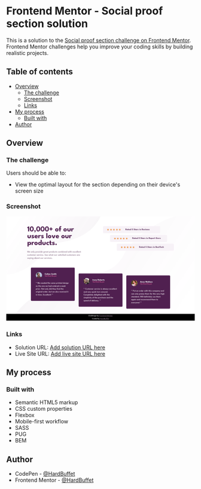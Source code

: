 # Frontend Mentor - Social proof section solution

This is a solution to the [Social proof section challenge on Frontend Mentor](https://www.frontendmentor.io/challenges/social-proof-section-6e0qTv_bA). Frontend Mentor challenges help you improve your coding skills by building realistic projects.

## Table of contents

- [Overview](#overview)
  - [The challenge](#the-challenge)
  - [Screenshot](#screenshot)
  - [Links](#links)
- [My process](#my-process)
  - [Built with](#built-with)
- [Author](#author)

## Overview

### The challenge

Users should be able to:

- View the optimal layout for the section depending on their device's screen size

### Screenshot

![](./images/final-project-desktop.png)

### Links

- Solution URL: [Add solution URL here](https://www.frontendmentor.io/solutions/type-name-here)
- Live Site URL: [Add live site URL here](https://hardbuffet.github.io/type-name-here/)

## My process

### Built with

- Semantic HTML5 markup
- CSS custom properties
- Flexbox
- Mobile-first workflow
- SASS
- PUG
- BEM

## Author

- CodePen - [@HardBuffet](https://codepen.io/HardBuffet)
- Frontend Mentor - [@HardBuffet](https://www.frontendmentor.io/profile/HardBuffet)
